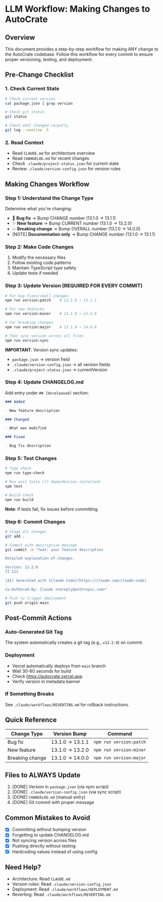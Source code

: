 # LLM Workflow: Making Changes to AutoCrate

## Overview

This document provides a step-by-step workflow for making ANY change to the AutoCrate codebase. Follow this workflow for every commit to ensure proper versioning, testing, and deployment.

## Pre-Change Checklist

### 1. Check Current State

```bash
# Check current version
cat package.json | grep version

# Check git status
git status

# Check what changed recently
git log --oneline -5
```

### 2. Read Context

- Read `CLAUDE.md` for architecture overview
- Read `CHANGELOG.md` for recent changes
- Check `.claude/project-status.json` for current state
- Review `.claude/version-config.json` for version rules

## Making Changes Workflow

### Step 1: Understand the Change Type

Determine what you're changing:

- 🐛 **Bug fix** → Bump CHANGE number (13.1.0 → 13.1.1)
- ✨ **New feature** → Bump CURRENT number (13.1.0 → 13.2.0)
- 💥 **Breaking change** → Bump OVERALL number (13.1.0 → 14.0.0)
- [NOTE] **Documentation only** → Bump CHANGE number (13.1.0 → 13.1.1)

### Step 2: Make Code Changes

1. Modify the necessary files
2. Follow existing code patterns
3. Maintain TypeScript type safety
4. Update tests if needed

### Step 3: Update Version (REQUIRED FOR EVERY COMMIT)

```bash
# For bug fixes/small changes
npm run version:patch    # 13.1.0 → 13.1.1

# For new features
npm run version:minor    # 13.1.0 → 13.2.0

# For breaking changes
npm run version:major    # 13.1.0 → 14.0.0

# Then sync version across all files
npm run version:sync
```

**IMPORTANT**: Version sync updates:

- `package.json` → version field
- `.claude/version-config.json` → all version fields
- `.claude/project-status.json` → currentVersion

### Step 4: Update CHANGELOG.md

Add entry under `## [Unreleased]` section:

```markdown
### Added

- New feature description

### Changed

- What was modified

### Fixed

- Bug fix description
```

### Step 5: Test Changes

```bash
# Type check
npm run type-check

# Run unit tests (if dependencies installed)
npm test

# Build check
npm run build
```

**Note**: If tests fail, fix issues before committing.

### Step 6: Commit Changes

```bash
# Stage all changes
git add .

# Commit with descriptive message
git commit -m "feat: your feature description

Detailed explanation of changes.

Version: 13.2.0
TI-123

[AI] Generated with [Claude Code](https://claude.com/claude-code)

Co-Authored-By: Claude <noreply@anthropic.com>"

# Push to trigger deployment
git push origin main
```

## Post-Commit Actions

### Auto-Generated Git Tag

The system automatically creates a git tag (e.g., `v13.2.0`) on commit.

### Deployment

- Vercel automatically deploys from `main` branch
- Wait 30-60 seconds for build
- Check https://autocrate.vercel.app
- Verify version in metadata banner

### If Something Breaks

See `.claude/workflows/REVERTING.md` for rollback instructions.

## Quick Reference

| Change Type     | Version Bump    | Command                 |
| --------------- | --------------- | ----------------------- |
| Bug fix         | 13.1.0 → 13.1.1 | `npm run version:patch` |
| New feature     | 13.1.0 → 13.2.0 | `npm run version:minor` |
| Breaking change | 13.1.0 → 14.0.0 | `npm run version:major` |

## Files to ALWAYS Update

1. [DONE] Version in `package.json` (via npm script)
2. [DONE] `.claude/version-config.json` (via sync script)
3. [DONE] `CHANGELOG.md` (manual entry)
4. [DONE] Git commit with proper message

## Common Mistakes to Avoid

- [x] Committing without bumping version
- [x] Forgetting to update CHANGELOG.md
- [x] Not syncing version across files
- [x] Pushing directly without testing
- [x] Hardcoding values instead of using config

## Need Help?

- Architecture: Read `CLAUDE.md`
- Version rules: Read `.claude/version-config.json`
- Deployment: Read `.claude/workflows/DEPLOYMENT.md`
- Reverting: Read `.claude/workflows/REVERTING.md`
